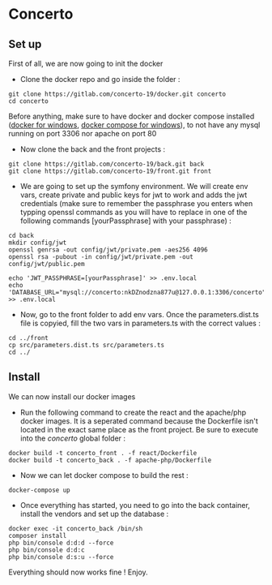 # Concerto

## Set up

First of all, we are now going to init the docker
* Clone the docker repo and go inside the folder :
```
git clone https://gitlab.com/concerto-19/docker.git concerto
cd concerto
```
Before anything, make sure to have docker and docker compose installed ([docker for windows](https://docs.docker.com/docker-for-windows/install/), [docker compose for windows](https://docs.docker.com/compose/install/)), to not have any mysql running on port 3306 nor apache on port 80

* Now clone the back and the front projects :
```
git clone https://gitlab.com/concerto-19/back.git back
git clone https://gitlab.com/concerto-19/front.git front
```
* We are going to set up the symfony environment. We will create env vars, create private and public keys for jwt to work and adds the jwt credentials (make sure to remember the passphrase you enters when typping openssl commands as you will have to replace in one of the following commands [yourPassphrase] with your passphrase) :
```
cd back
mkdir config/jwt
openssl genrsa -out config/jwt/private.pem -aes256 4096
openssl rsa -pubout -in config/jwt/private.pem -out config/jwt/public.pem

echo 'JWT_PASSPHRASE=[yourPassphrase]' >> .env.local
echo 'DATABASE_URL="mysql://concerto:nkDZnodzna877u@127.0.0.1:3306/concerto"' >> .env.local
```
* Now, go to the front folder to add env vars. Once the parameters.dist.ts file is copyied, fill the two vars in parameters.ts with the correct values :
```
cd ../front
cp src/parameters.dist.ts src/parameters.ts
cd ../
```

## Install
We can now install our docker images
* Run the following command to create the react and the apache/php docker images. It is a seperated command because the Dockerfile isn't located in the exact same place as the front project. Be sure to execute into the *concerto* global folder :
```
docker build -t concerto_front . -f react/Dockerfile
docker build -t concerto_back . -f apache-php/Dockerfile
```
* Now we can let docker compose to build the rest :
```
docker-compose up
```
* Once everything has started, you need to go into the back container, install the vendors and set up the database :
```
docker exec -it concerto_back /bin/sh
composer install
php bin/console d:d:d --force
php bin/console d:d:c
php bin/console d:s:u --force
```

Everything should now works fine ! Enjoy.